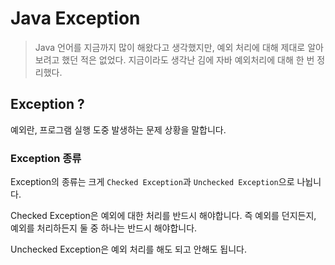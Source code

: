 # Java Exception

> Java 언어를 지금까지 많이 해왔다고 생각했지만, 예외 처리에 대해 제대로 알아보려고 했던 적은 없었다. 지금이라도 생각난 김에 자바 예외처리에 대해 한 번 정리했다.

## Exception ?

예외란, 프로그램 실행 도중 발생하는 문제 상황을 말합니다. 

### Exception 종류

Exception의 종류는 크게 `Checked Exception`과 `Unchecked Exception`으로 나뉩니다. 

Checked Exception은 예외에 대한 처리를 반드시 해야합니다. 즉 예외를 던지든지, 예외를 처리하든지 둘 중 하나는 반드시 해야합니다.

Unchecked Exception은 예외 처리를 해도 되고 안해도 됩니다.

